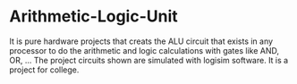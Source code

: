 # Arithmetic-Logic-Unit
It is pure hardware projects that creats the ALU circuit that exists in any processor to do the arithmetic and logic calculations with gates like AND, OR, ...
The project circuits shown are simulated with logisim software.
It is a project for college.
